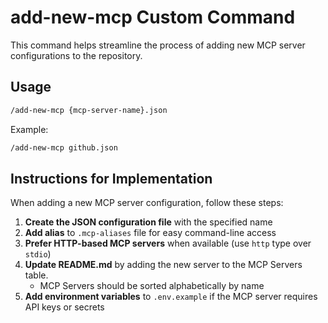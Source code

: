 # add-new-mcp Custom Command

This command helps streamline the process of adding new MCP server configurations to the repository.

## Usage

```bash
/add-new-mcp {mcp-server-name}.json
```

Example:

```bash
/add-new-mcp github.json
```

## Instructions for Implementation

When adding a new MCP server configuration, follow these steps:

1. **Create the JSON configuration file** with the specified name
2. **Add alias** to `.mcp-aliases` file for easy command-line access
3. **Prefer HTTP-based MCP servers** when available (use `http` type over `stdio`)
4. **Update README.md** by adding the new server to the MCP Servers table.
    - MCP Servers should be sorted alphabetically by name
5. **Add environment variables** to `.env.example` if the MCP server requires API keys or secrets
